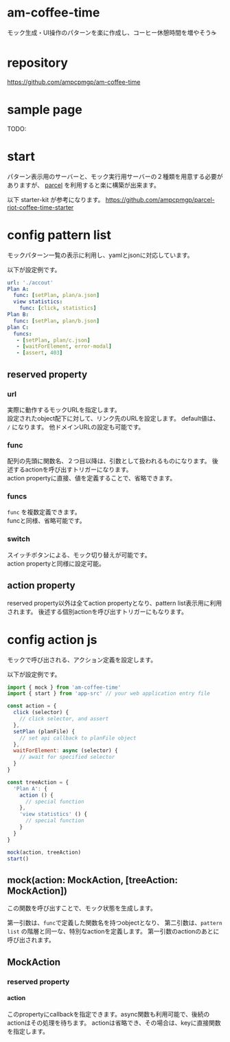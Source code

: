 # am-coffee-time
モック生成・UI操作のパターンを楽に作成し、コーヒー休憩時間を増やそう☕

# repository
https://github.com/ampcpmgp/am-coffee-time

# sample page
TODO:

# start
パターン表示用のサーバーと、モック実行用サーバーの２種類を用意する必要がありますが、
[parcel](https://github.com/parcel-bundler/parcel) を利用すると楽に構築が出来ます。

以下 starter-kit が参考になります。
https://github.com/ampcpmgp/parcel-riot-coffee-time-starter


# config pattern list
モックパターン一覧の表示に利用し、yamlとjsonに対応しています。  

以下が設定例です。
```yaml
url: './accout'
Plan A:
  func: [setPlan, plan/a.json]
  view statistics:
    func: [click, statistics]
Plan B:
  func: [setPlan, plan/b.json]
plan C:
  funcs:
   - [setPlan, plan/c.json]
   - [waitForElement, error-modal]
   - [assert, 403]
```

## reserved property
### url
実際に動作するモックURLを指定します。  
設定されたobject配下に対して、リンク先のURLを設定します。
default値は、 `/` になります。
他ドメインURLの設定も可能です。

### func
配列の先頭に関数名、２つ目以降は、引数として扱われるものになります。
後述するactionを呼び出すトリガーになります。  
action propertyに直接、値を定義することで、省略できます。


### funcs
`func` を複数定義できます。  
funcと同様、省略可能です。

### switch
スイッチボタンによる、モック切り替えが可能です。  
action propertyと同様に設定可能。

## action property
reserved property以外は全てaction propertyとなり、pattern list表示用に利用されます。
後述する個別actionを呼び出すトリガーにもなります。

# config action js
モックで呼び出される、アクション定義を設定します。

以下が設定例です。
```js
import { mock } from 'am-coffee-time'
import { start } from 'app-src' // your web application entry file

const action = {
  click (selector) {
    // click selector, and assert
  },
  setPlan (planFile) {
    // set api callback to planFile object
  },
  waitForElement: async (selector) {
    // await for specified selector
  }
}

const treeAction = {
  'Plan A': {
    action () {
      // special function
    },
    'view statistics' () {
      // special function
    }
  }
}

mock(action, treeAction)
start()
```

## mock(action: MockAction, [treeAction: MockAction])
この関数を呼び出すことで、モック状態を生成します。

第一引数は、`func`で定義した関数名を持つobjectとなり、
第二引数は、`pattern list` の階層と同一な、特別なactionを定義します。
第一引数のactionのあとに呼び出されます。

## MockAction

### reserved property
#### action
このpropertyにcallbackを指定できます。async関数も利用可能で、後続のactionはその処理を待ちます。
actionは省略でき、その場合は、keyに直接関数を指定します。
